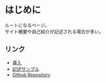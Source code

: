 # はじめに
ルートになるページ。  
サイト概要や自己紹介が記述される場合が多い。

## リンク
- [導入](mkdocs-installation.md)
- [記述サンプル](mkdocs-sample.md)
- [Github Repository](https://github.com/ShunsukeNONOMURA/mkdocs-master)